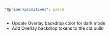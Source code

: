 ```yaml
---
"@primer/primitives": patch
---
```


- Update Overlay backdrop color for dark mode
- Add Overlay backdrop tokens to the old build
